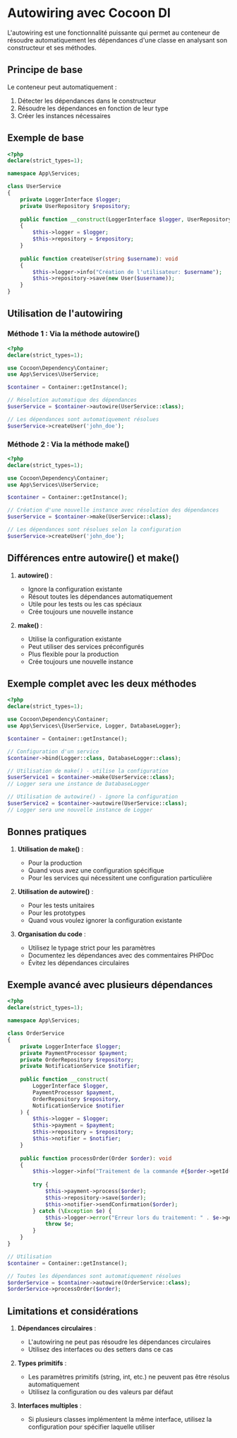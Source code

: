 # Autowiring avec Cocoon DI

L'autowiring est une fonctionnalité puissante qui permet au conteneur de résoudre automatiquement les dépendances d'une classe en analysant son constructeur et ses méthodes.

## Principe de base

Le conteneur peut automatiquement :
1. Détecter les dépendances dans le constructeur
2. Résoudre les dépendances en fonction de leur type
3. Créer les instances nécessaires

## Exemple de base

```php
<?php
declare(strict_types=1);

namespace App\Services;

class UserService
{
    private LoggerInterface $logger;
    private UserRepository $repository;
    
    public function __construct(LoggerInterface $logger, UserRepository $repository)
    {
        $this->logger = $logger;
        $this->repository = $repository;
    }
    
    public function createUser(string $username): void
    {
        $this->logger->info("Création de l'utilisateur: $username");
        $this->repository->save(new User($username));
    }
}
```

## Utilisation de l'autowiring

### Méthode 1 : Via la méthode autowire()

```php
<?php
declare(strict_types=1);

use Cocoon\Dependency\Container;
use App\Services\UserService;

$container = Container::getInstance();

// Résolution automatique des dépendances
$userService = $container->autowire(UserService::class);

// Les dépendances sont automatiquement résolues
$userService->createUser('john_doe');
```

### Méthode 2 : Via la méthode make()

```php
<?php
declare(strict_types=1);

use Cocoon\Dependency\Container;
use App\Services\UserService;

$container = Container::getInstance();

// Création d'une nouvelle instance avec résolution des dépendances
$userService = $container->make(UserService::class);

// Les dépendances sont résolues selon la configuration
$userService->createUser('john_doe');
```

## Différences entre autowire() et make()

1. **autowire()** :
   - Ignore la configuration existante
   - Résout toutes les dépendances automatiquement
   - Utile pour les tests ou les cas spéciaux
   - Crée toujours une nouvelle instance

2. **make()** :
   - Utilise la configuration existante
   - Peut utiliser des services préconfigurés
   - Plus flexible pour la production
   - Crée toujours une nouvelle instance

## Exemple complet avec les deux méthodes

```php
<?php
declare(strict_types=1);

use Cocoon\Dependency\Container;
use App\Services\{UserService, Logger, DatabaseLogger};

$container = Container::getInstance();

// Configuration d'un service
$container->bind(Logger::class, DatabaseLogger::class);

// Utilisation de make() - utilise la configuration
$userService1 = $container->make(UserService::class);
// Logger sera une instance de DatabaseLogger

// Utilisation de autowire() - ignore la configuration
$userService2 = $container->autowire(UserService::class);
// Logger sera une nouvelle instance de Logger
```

## Bonnes pratiques

1. **Utilisation de make()** :
   - Pour la production
   - Quand vous avez une configuration spécifique
   - Pour les services qui nécessitent une configuration particulière

2. **Utilisation de autowire()** :
   - Pour les tests unitaires
   - Pour les prototypes
   - Quand vous voulez ignorer la configuration existante

3. **Organisation du code** :
   - Utilisez le typage strict pour les paramètres
   - Documentez les dépendances avec des commentaires PHPDoc
   - Évitez les dépendances circulaires

## Exemple avancé avec plusieurs dépendances

```php
<?php
declare(strict_types=1);

namespace App\Services;

class OrderService
{
    private LoggerInterface $logger;
    private PaymentProcessor $payment;
    private OrderRepository $repository;
    private NotificationService $notifier;
    
    public function __construct(
        LoggerInterface $logger,
        PaymentProcessor $payment,
        OrderRepository $repository,
        NotificationService $notifier
    ) {
        $this->logger = $logger;
        $this->payment = $payment;
        $this->repository = $repository;
        $this->notifier = $notifier;
    }
    
    public function processOrder(Order $order): void
    {
        $this->logger->info("Traitement de la commande #{$order->getId()}");
        
        try {
            $this->payment->process($order);
            $this->repository->save($order);
            $this->notifier->sendConfirmation($order);
        } catch (\Exception $e) {
            $this->logger->error("Erreur lors du traitement: " . $e->getMessage());
            throw $e;
        }
    }
}

// Utilisation
$container = Container::getInstance();

// Toutes les dépendances sont automatiquement résolues
$orderService = $container->autowire(OrderService::class);
$orderService->processOrder($order);
```

## Limitations et considérations

1. **Dépendances circulaires** :
   - L'autowiring ne peut pas résoudre les dépendances circulaires
   - Utilisez des interfaces ou des setters dans ce cas

2. **Types primitifs** :
   - Les paramètres primitifs (string, int, etc.) ne peuvent pas être résolus automatiquement
   - Utilisez la configuration ou des valeurs par défaut

3. **Interfaces multiples** :
   - Si plusieurs classes implémentent la même interface, utilisez la configuration pour spécifier laquelle utiliser
